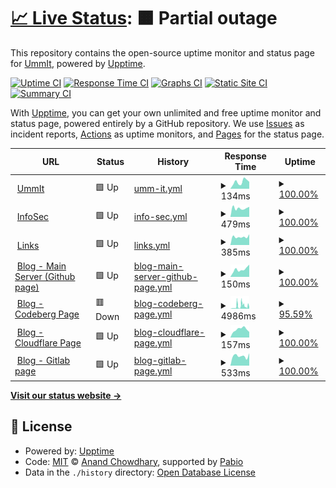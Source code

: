 # [📈 Live Status](https://status.ummit.dev): <!--live status--> **🟧 Partial outage**

This repository contains the open-source uptime monitor and status page for [UmmIt](https://ummit.dev), powered by [Upptime](https://github.com/upptime/upptime).

[![Uptime CI](https://github.com/UmmItC/upptime/workflows/Uptime%20CI/badge.svg)](https://github.com/UmmItC/upptime/actions?query=workflow%3A%22Uptime+CI%22)
[![Response Time CI](https://github.com/UmmItC/upptime/workflows/Response%20Time%20CI/badge.svg)](https://github.com/UmmItC/upptime/actions?query=workflow%3A%22Response+Time+CI%22)
[![Graphs CI](https://github.com/UmmItC/upptime/workflows/Graphs%20CI/badge.svg)](https://github.com/UmmItC/upptime/actions?query=workflow%3A%22Graphs+CI%22)
[![Static Site CI](https://github.com/UmmItC/upptime/workflows/Static%20Site%20CI/badge.svg)](https://github.com/UmmItC/upptime/actions?query=workflow%3A%22Static+Site+CI%22)
[![Summary CI](https://github.com/UmmItC/upptime/workflows/Summary%20CI/badge.svg)](https://github.com/UmmItC/upptime/actions?query=workflow%3A%22Summary+CI%22)

With [Upptime](https://upptime.js.org), you can get your own unlimited and free uptime monitor and status page, powered entirely by a GitHub repository. We use [Issues](https://github.com/UmmItC/upptime/issues) as incident reports, [Actions](https://github.com/UmmItC/upptime/actions) as uptime monitors, and [Pages](https://status.ummit.dev) for the status page.

<!--start: status pages-->
<!-- This summary is generated by Upptime (https://github.com/upptime/upptime) -->
<!-- Do not edit this manually, your changes will be overwritten -->
<!-- prettier-ignore -->
| URL | Status | History | Response Time | Uptime |
| --- | ------ | ------- | ------------- | ------ |
| <img alt="" src="https://icons.duckduckgo.com/ip3/ummit.dev.ico" height="13"> [UmmIt](https://ummit.dev) | 🟩 Up | [umm-it.yml](https://github.com/UmmItC/Upptime/commits/HEAD/history/umm-it.yml) | <details><summary><img alt="Response time graph" src="./graphs/umm-it/response-time-week.png" height="20"> 134ms</summary><br><a href="https://status.ummit.dev/history/umm-it"><img alt="Response time 120" src="https://img.shields.io/endpoint?url=https%3A%2F%2Fraw.githubusercontent.com%2FUmmItC%2FUpptime%2FHEAD%2Fapi%2Fumm-it%2Fresponse-time.json"></a><br><a href="https://status.ummit.dev/history/umm-it"><img alt="24-hour response time 135" src="https://img.shields.io/endpoint?url=https%3A%2F%2Fraw.githubusercontent.com%2FUmmItC%2FUpptime%2FHEAD%2Fapi%2Fumm-it%2Fresponse-time-day.json"></a><br><a href="https://status.ummit.dev/history/umm-it"><img alt="7-day response time 134" src="https://img.shields.io/endpoint?url=https%3A%2F%2Fraw.githubusercontent.com%2FUmmItC%2FUpptime%2FHEAD%2Fapi%2Fumm-it%2Fresponse-time-week.json"></a><br><a href="https://status.ummit.dev/history/umm-it"><img alt="30-day response time 132" src="https://img.shields.io/endpoint?url=https%3A%2F%2Fraw.githubusercontent.com%2FUmmItC%2FUpptime%2FHEAD%2Fapi%2Fumm-it%2Fresponse-time-month.json"></a><br><a href="https://status.ummit.dev/history/umm-it"><img alt="1-year response time 120" src="https://img.shields.io/endpoint?url=https%3A%2F%2Fraw.githubusercontent.com%2FUmmItC%2FUpptime%2FHEAD%2Fapi%2Fumm-it%2Fresponse-time-year.json"></a></details> | <details><summary><a href="https://status.ummit.dev/history/umm-it">100.00%</a></summary><a href="https://status.ummit.dev/history/umm-it"><img alt="All-time uptime 100.00%" src="https://img.shields.io/endpoint?url=https%3A%2F%2Fraw.githubusercontent.com%2FUmmItC%2FUpptime%2FHEAD%2Fapi%2Fumm-it%2Fuptime.json"></a><br><a href="https://status.ummit.dev/history/umm-it"><img alt="24-hour uptime 100.00%" src="https://img.shields.io/endpoint?url=https%3A%2F%2Fraw.githubusercontent.com%2FUmmItC%2FUpptime%2FHEAD%2Fapi%2Fumm-it%2Fuptime-day.json"></a><br><a href="https://status.ummit.dev/history/umm-it"><img alt="7-day uptime 100.00%" src="https://img.shields.io/endpoint?url=https%3A%2F%2Fraw.githubusercontent.com%2FUmmItC%2FUpptime%2FHEAD%2Fapi%2Fumm-it%2Fuptime-week.json"></a><br><a href="https://status.ummit.dev/history/umm-it"><img alt="30-day uptime 100.00%" src="https://img.shields.io/endpoint?url=https%3A%2F%2Fraw.githubusercontent.com%2FUmmItC%2FUpptime%2FHEAD%2Fapi%2Fumm-it%2Fuptime-month.json"></a><br><a href="https://status.ummit.dev/history/umm-it"><img alt="1-year uptime 100.00%" src="https://img.shields.io/endpoint?url=https%3A%2F%2Fraw.githubusercontent.com%2FUmmItC%2FUpptime%2FHEAD%2Fapi%2Fumm-it%2Fuptime-year.json"></a></details>
| <img alt="" src="https://icons.duckduckgo.com/ip3/infosec.ummit.dev.ico" height="13"> [InfoSec](https://infosec.ummit.dev) | 🟩 Up | [info-sec.yml](https://github.com/UmmItC/Upptime/commits/HEAD/history/info-sec.yml) | <details><summary><img alt="Response time graph" src="./graphs/info-sec/response-time-week.png" height="20"> 479ms</summary><br><a href="https://status.ummit.dev/history/info-sec"><img alt="Response time 520" src="https://img.shields.io/endpoint?url=https%3A%2F%2Fraw.githubusercontent.com%2FUmmItC%2FUpptime%2FHEAD%2Fapi%2Finfo-sec%2Fresponse-time.json"></a><br><a href="https://status.ummit.dev/history/info-sec"><img alt="24-hour response time 556" src="https://img.shields.io/endpoint?url=https%3A%2F%2Fraw.githubusercontent.com%2FUmmItC%2FUpptime%2FHEAD%2Fapi%2Finfo-sec%2Fresponse-time-day.json"></a><br><a href="https://status.ummit.dev/history/info-sec"><img alt="7-day response time 479" src="https://img.shields.io/endpoint?url=https%3A%2F%2Fraw.githubusercontent.com%2FUmmItC%2FUpptime%2FHEAD%2Fapi%2Finfo-sec%2Fresponse-time-week.json"></a><br><a href="https://status.ummit.dev/history/info-sec"><img alt="30-day response time 568" src="https://img.shields.io/endpoint?url=https%3A%2F%2Fraw.githubusercontent.com%2FUmmItC%2FUpptime%2FHEAD%2Fapi%2Finfo-sec%2Fresponse-time-month.json"></a><br><a href="https://status.ummit.dev/history/info-sec"><img alt="1-year response time 520" src="https://img.shields.io/endpoint?url=https%3A%2F%2Fraw.githubusercontent.com%2FUmmItC%2FUpptime%2FHEAD%2Fapi%2Finfo-sec%2Fresponse-time-year.json"></a></details> | <details><summary><a href="https://status.ummit.dev/history/info-sec">100.00%</a></summary><a href="https://status.ummit.dev/history/info-sec"><img alt="All-time uptime 99.98%" src="https://img.shields.io/endpoint?url=https%3A%2F%2Fraw.githubusercontent.com%2FUmmItC%2FUpptime%2FHEAD%2Fapi%2Finfo-sec%2Fuptime.json"></a><br><a href="https://status.ummit.dev/history/info-sec"><img alt="24-hour uptime 100.00%" src="https://img.shields.io/endpoint?url=https%3A%2F%2Fraw.githubusercontent.com%2FUmmItC%2FUpptime%2FHEAD%2Fapi%2Finfo-sec%2Fuptime-day.json"></a><br><a href="https://status.ummit.dev/history/info-sec"><img alt="7-day uptime 100.00%" src="https://img.shields.io/endpoint?url=https%3A%2F%2Fraw.githubusercontent.com%2FUmmItC%2FUpptime%2FHEAD%2Fapi%2Finfo-sec%2Fuptime-week.json"></a><br><a href="https://status.ummit.dev/history/info-sec"><img alt="30-day uptime 99.96%" src="https://img.shields.io/endpoint?url=https%3A%2F%2Fraw.githubusercontent.com%2FUmmItC%2FUpptime%2FHEAD%2Fapi%2Finfo-sec%2Fuptime-month.json"></a><br><a href="https://status.ummit.dev/history/info-sec"><img alt="1-year uptime 99.98%" src="https://img.shields.io/endpoint?url=https%3A%2F%2Fraw.githubusercontent.com%2FUmmItC%2FUpptime%2FHEAD%2Fapi%2Finfo-sec%2Fuptime-year.json"></a></details>
| <img alt="" src="https://icons.duckduckgo.com/ip3/links.ummit.dev.ico" height="13"> [Links](https://links.ummit.dev) | 🟩 Up | [links.yml](https://github.com/UmmItC/Upptime/commits/HEAD/history/links.yml) | <details><summary><img alt="Response time graph" src="./graphs/links/response-time-week.png" height="20"> 385ms</summary><br><a href="https://status.ummit.dev/history/links"><img alt="Response time 421" src="https://img.shields.io/endpoint?url=https%3A%2F%2Fraw.githubusercontent.com%2FUmmItC%2FUpptime%2FHEAD%2Fapi%2Flinks%2Fresponse-time.json"></a><br><a href="https://status.ummit.dev/history/links"><img alt="24-hour response time 506" src="https://img.shields.io/endpoint?url=https%3A%2F%2Fraw.githubusercontent.com%2FUmmItC%2FUpptime%2FHEAD%2Fapi%2Flinks%2Fresponse-time-day.json"></a><br><a href="https://status.ummit.dev/history/links"><img alt="7-day response time 385" src="https://img.shields.io/endpoint?url=https%3A%2F%2Fraw.githubusercontent.com%2FUmmItC%2FUpptime%2FHEAD%2Fapi%2Flinks%2Fresponse-time-week.json"></a><br><a href="https://status.ummit.dev/history/links"><img alt="30-day response time 421" src="https://img.shields.io/endpoint?url=https%3A%2F%2Fraw.githubusercontent.com%2FUmmItC%2FUpptime%2FHEAD%2Fapi%2Flinks%2Fresponse-time-month.json"></a><br><a href="https://status.ummit.dev/history/links"><img alt="1-year response time 421" src="https://img.shields.io/endpoint?url=https%3A%2F%2Fraw.githubusercontent.com%2FUmmItC%2FUpptime%2FHEAD%2Fapi%2Flinks%2Fresponse-time-year.json"></a></details> | <details><summary><a href="https://status.ummit.dev/history/links">100.00%</a></summary><a href="https://status.ummit.dev/history/links"><img alt="All-time uptime 100.00%" src="https://img.shields.io/endpoint?url=https%3A%2F%2Fraw.githubusercontent.com%2FUmmItC%2FUpptime%2FHEAD%2Fapi%2Flinks%2Fuptime.json"></a><br><a href="https://status.ummit.dev/history/links"><img alt="24-hour uptime 100.00%" src="https://img.shields.io/endpoint?url=https%3A%2F%2Fraw.githubusercontent.com%2FUmmItC%2FUpptime%2FHEAD%2Fapi%2Flinks%2Fuptime-day.json"></a><br><a href="https://status.ummit.dev/history/links"><img alt="7-day uptime 100.00%" src="https://img.shields.io/endpoint?url=https%3A%2F%2Fraw.githubusercontent.com%2FUmmItC%2FUpptime%2FHEAD%2Fapi%2Flinks%2Fuptime-week.json"></a><br><a href="https://status.ummit.dev/history/links"><img alt="30-day uptime 100.00%" src="https://img.shields.io/endpoint?url=https%3A%2F%2Fraw.githubusercontent.com%2FUmmItC%2FUpptime%2FHEAD%2Fapi%2Flinks%2Fuptime-month.json"></a><br><a href="https://status.ummit.dev/history/links"><img alt="1-year uptime 100.00%" src="https://img.shields.io/endpoint?url=https%3A%2F%2Fraw.githubusercontent.com%2FUmmItC%2FUpptime%2FHEAD%2Fapi%2Flinks%2Fuptime-year.json"></a></details>
| <img alt="" src="https://icons.duckduckgo.com/ip3/blog.ummit.dev.ico" height="13"> [Blog - Main Server (Github page)](https://blog.ummit.dev) | 🟩 Up | [blog-main-server-github-page.yml](https://github.com/UmmItC/Upptime/commits/HEAD/history/blog-main-server-github-page.yml) | <details><summary><img alt="Response time graph" src="./graphs/blog-main-server-github-page/response-time-week.png" height="20"> 150ms</summary><br><a href="https://status.ummit.dev/history/blog-main-server-github-page"><img alt="Response time 158" src="https://img.shields.io/endpoint?url=https%3A%2F%2Fraw.githubusercontent.com%2FUmmItC%2FUpptime%2FHEAD%2Fapi%2Fblog-main-server-github-page%2Fresponse-time.json"></a><br><a href="https://status.ummit.dev/history/blog-main-server-github-page"><img alt="24-hour response time 242" src="https://img.shields.io/endpoint?url=https%3A%2F%2Fraw.githubusercontent.com%2FUmmItC%2FUpptime%2FHEAD%2Fapi%2Fblog-main-server-github-page%2Fresponse-time-day.json"></a><br><a href="https://status.ummit.dev/history/blog-main-server-github-page"><img alt="7-day response time 150" src="https://img.shields.io/endpoint?url=https%3A%2F%2Fraw.githubusercontent.com%2FUmmItC%2FUpptime%2FHEAD%2Fapi%2Fblog-main-server-github-page%2Fresponse-time-week.json"></a><br><a href="https://status.ummit.dev/history/blog-main-server-github-page"><img alt="30-day response time 158" src="https://img.shields.io/endpoint?url=https%3A%2F%2Fraw.githubusercontent.com%2FUmmItC%2FUpptime%2FHEAD%2Fapi%2Fblog-main-server-github-page%2Fresponse-time-month.json"></a><br><a href="https://status.ummit.dev/history/blog-main-server-github-page"><img alt="1-year response time 158" src="https://img.shields.io/endpoint?url=https%3A%2F%2Fraw.githubusercontent.com%2FUmmItC%2FUpptime%2FHEAD%2Fapi%2Fblog-main-server-github-page%2Fresponse-time-year.json"></a></details> | <details><summary><a href="https://status.ummit.dev/history/blog-main-server-github-page">100.00%</a></summary><a href="https://status.ummit.dev/history/blog-main-server-github-page"><img alt="All-time uptime 100.00%" src="https://img.shields.io/endpoint?url=https%3A%2F%2Fraw.githubusercontent.com%2FUmmItC%2FUpptime%2FHEAD%2Fapi%2Fblog-main-server-github-page%2Fuptime.json"></a><br><a href="https://status.ummit.dev/history/blog-main-server-github-page"><img alt="24-hour uptime 100.00%" src="https://img.shields.io/endpoint?url=https%3A%2F%2Fraw.githubusercontent.com%2FUmmItC%2FUpptime%2FHEAD%2Fapi%2Fblog-main-server-github-page%2Fuptime-day.json"></a><br><a href="https://status.ummit.dev/history/blog-main-server-github-page"><img alt="7-day uptime 100.00%" src="https://img.shields.io/endpoint?url=https%3A%2F%2Fraw.githubusercontent.com%2FUmmItC%2FUpptime%2FHEAD%2Fapi%2Fblog-main-server-github-page%2Fuptime-week.json"></a><br><a href="https://status.ummit.dev/history/blog-main-server-github-page"><img alt="30-day uptime 100.00%" src="https://img.shields.io/endpoint?url=https%3A%2F%2Fraw.githubusercontent.com%2FUmmItC%2FUpptime%2FHEAD%2Fapi%2Fblog-main-server-github-page%2Fuptime-month.json"></a><br><a href="https://status.ummit.dev/history/blog-main-server-github-page"><img alt="1-year uptime 100.00%" src="https://img.shields.io/endpoint?url=https%3A%2F%2Fraw.githubusercontent.com%2FUmmItC%2FUpptime%2FHEAD%2Fapi%2Fblog-main-server-github-page%2Fuptime-year.json"></a></details>
| <img alt="" src="https://icons.duckduckgo.com/ip3/cb-blog.ummit.dev.ico" height="13"> [Blog - Codeberg Page](https://cb-blog.ummit.dev) | 🟥 Down | [blog-codeberg-page.yml](https://github.com/UmmItC/Upptime/commits/HEAD/history/blog-codeberg-page.yml) | <details><summary><img alt="Response time graph" src="./graphs/blog-codeberg-page/response-time-week.png" height="20"> 4986ms</summary><br><a href="https://status.ummit.dev/history/blog-codeberg-page"><img alt="Response time 3617" src="https://img.shields.io/endpoint?url=https%3A%2F%2Fraw.githubusercontent.com%2FUmmItC%2FUpptime%2FHEAD%2Fapi%2Fblog-codeberg-page%2Fresponse-time.json"></a><br><a href="https://status.ummit.dev/history/blog-codeberg-page"><img alt="24-hour response time 5428" src="https://img.shields.io/endpoint?url=https%3A%2F%2Fraw.githubusercontent.com%2FUmmItC%2FUpptime%2FHEAD%2Fapi%2Fblog-codeberg-page%2Fresponse-time-day.json"></a><br><a href="https://status.ummit.dev/history/blog-codeberg-page"><img alt="7-day response time 4986" src="https://img.shields.io/endpoint?url=https%3A%2F%2Fraw.githubusercontent.com%2FUmmItC%2FUpptime%2FHEAD%2Fapi%2Fblog-codeberg-page%2Fresponse-time-week.json"></a><br><a href="https://status.ummit.dev/history/blog-codeberg-page"><img alt="30-day response time 2595" src="https://img.shields.io/endpoint?url=https%3A%2F%2Fraw.githubusercontent.com%2FUmmItC%2FUpptime%2FHEAD%2Fapi%2Fblog-codeberg-page%2Fresponse-time-month.json"></a><br><a href="https://status.ummit.dev/history/blog-codeberg-page"><img alt="1-year response time 3617" src="https://img.shields.io/endpoint?url=https%3A%2F%2Fraw.githubusercontent.com%2FUmmItC%2FUpptime%2FHEAD%2Fapi%2Fblog-codeberg-page%2Fresponse-time-year.json"></a></details> | <details><summary><a href="https://status.ummit.dev/history/blog-codeberg-page">95.59%</a></summary><a href="https://status.ummit.dev/history/blog-codeberg-page"><img alt="All-time uptime 99.32%" src="https://img.shields.io/endpoint?url=https%3A%2F%2Fraw.githubusercontent.com%2FUmmItC%2FUpptime%2FHEAD%2Fapi%2Fblog-codeberg-page%2Fuptime.json"></a><br><a href="https://status.ummit.dev/history/blog-codeberg-page"><img alt="24-hour uptime 74.18%" src="https://img.shields.io/endpoint?url=https%3A%2F%2Fraw.githubusercontent.com%2FUmmItC%2FUpptime%2FHEAD%2Fapi%2Fblog-codeberg-page%2Fuptime-day.json"></a><br><a href="https://status.ummit.dev/history/blog-codeberg-page"><img alt="7-day uptime 95.59%" src="https://img.shields.io/endpoint?url=https%3A%2F%2Fraw.githubusercontent.com%2FUmmItC%2FUpptime%2FHEAD%2Fapi%2Fblog-codeberg-page%2Fuptime-week.json"></a><br><a href="https://status.ummit.dev/history/blog-codeberg-page"><img alt="30-day uptime 98.55%" src="https://img.shields.io/endpoint?url=https%3A%2F%2Fraw.githubusercontent.com%2FUmmItC%2FUpptime%2FHEAD%2Fapi%2Fblog-codeberg-page%2Fuptime-month.json"></a><br><a href="https://status.ummit.dev/history/blog-codeberg-page"><img alt="1-year uptime 99.32%" src="https://img.shields.io/endpoint?url=https%3A%2F%2Fraw.githubusercontent.com%2FUmmItC%2FUpptime%2FHEAD%2Fapi%2Fblog-codeberg-page%2Fuptime-year.json"></a></details>
| <img alt="" src="https://icons.duckduckgo.com/ip3/cf-blog.ummit.dev.ico" height="13"> [Blog - Cloudflare Page](https://cf-blog.ummit.dev) | 🟩 Up | [blog-cloudflare-page.yml](https://github.com/UmmItC/Upptime/commits/HEAD/history/blog-cloudflare-page.yml) | <details><summary><img alt="Response time graph" src="./graphs/blog-cloudflare-page/response-time-week.png" height="20"> 157ms</summary><br><a href="https://status.ummit.dev/history/blog-cloudflare-page"><img alt="Response time 160" src="https://img.shields.io/endpoint?url=https%3A%2F%2Fraw.githubusercontent.com%2FUmmItC%2FUpptime%2FHEAD%2Fapi%2Fblog-cloudflare-page%2Fresponse-time.json"></a><br><a href="https://status.ummit.dev/history/blog-cloudflare-page"><img alt="24-hour response time 107" src="https://img.shields.io/endpoint?url=https%3A%2F%2Fraw.githubusercontent.com%2FUmmItC%2FUpptime%2FHEAD%2Fapi%2Fblog-cloudflare-page%2Fresponse-time-day.json"></a><br><a href="https://status.ummit.dev/history/blog-cloudflare-page"><img alt="7-day response time 157" src="https://img.shields.io/endpoint?url=https%3A%2F%2Fraw.githubusercontent.com%2FUmmItC%2FUpptime%2FHEAD%2Fapi%2Fblog-cloudflare-page%2Fresponse-time-week.json"></a><br><a href="https://status.ummit.dev/history/blog-cloudflare-page"><img alt="30-day response time 163" src="https://img.shields.io/endpoint?url=https%3A%2F%2Fraw.githubusercontent.com%2FUmmItC%2FUpptime%2FHEAD%2Fapi%2Fblog-cloudflare-page%2Fresponse-time-month.json"></a><br><a href="https://status.ummit.dev/history/blog-cloudflare-page"><img alt="1-year response time 160" src="https://img.shields.io/endpoint?url=https%3A%2F%2Fraw.githubusercontent.com%2FUmmItC%2FUpptime%2FHEAD%2Fapi%2Fblog-cloudflare-page%2Fresponse-time-year.json"></a></details> | <details><summary><a href="https://status.ummit.dev/history/blog-cloudflare-page">100.00%</a></summary><a href="https://status.ummit.dev/history/blog-cloudflare-page"><img alt="All-time uptime 100.00%" src="https://img.shields.io/endpoint?url=https%3A%2F%2Fraw.githubusercontent.com%2FUmmItC%2FUpptime%2FHEAD%2Fapi%2Fblog-cloudflare-page%2Fuptime.json"></a><br><a href="https://status.ummit.dev/history/blog-cloudflare-page"><img alt="24-hour uptime 100.00%" src="https://img.shields.io/endpoint?url=https%3A%2F%2Fraw.githubusercontent.com%2FUmmItC%2FUpptime%2FHEAD%2Fapi%2Fblog-cloudflare-page%2Fuptime-day.json"></a><br><a href="https://status.ummit.dev/history/blog-cloudflare-page"><img alt="7-day uptime 100.00%" src="https://img.shields.io/endpoint?url=https%3A%2F%2Fraw.githubusercontent.com%2FUmmItC%2FUpptime%2FHEAD%2Fapi%2Fblog-cloudflare-page%2Fuptime-week.json"></a><br><a href="https://status.ummit.dev/history/blog-cloudflare-page"><img alt="30-day uptime 100.00%" src="https://img.shields.io/endpoint?url=https%3A%2F%2Fraw.githubusercontent.com%2FUmmItC%2FUpptime%2FHEAD%2Fapi%2Fblog-cloudflare-page%2Fuptime-month.json"></a><br><a href="https://status.ummit.dev/history/blog-cloudflare-page"><img alt="1-year uptime 100.00%" src="https://img.shields.io/endpoint?url=https%3A%2F%2Fraw.githubusercontent.com%2FUmmItC%2FUpptime%2FHEAD%2Fapi%2Fblog-cloudflare-page%2Fuptime-year.json"></a></details>
| <img alt="" src="https://icons.duckduckgo.com/ip3/gl-blog.ummit.dev.ico" height="13"> [Blog - Gitlab page](https://gl-blog.ummit.dev) | 🟩 Up | [blog-gitlab-page.yml](https://github.com/UmmItC/Upptime/commits/HEAD/history/blog-gitlab-page.yml) | <details><summary><img alt="Response time graph" src="./graphs/blog-gitlab-page/response-time-week.png" height="20"> 533ms</summary><br><a href="https://status.ummit.dev/history/blog-gitlab-page"><img alt="Response time 533" src="https://img.shields.io/endpoint?url=https%3A%2F%2Fraw.githubusercontent.com%2FUmmItC%2FUpptime%2FHEAD%2Fapi%2Fblog-gitlab-page%2Fresponse-time.json"></a><br><a href="https://status.ummit.dev/history/blog-gitlab-page"><img alt="24-hour response time 683" src="https://img.shields.io/endpoint?url=https%3A%2F%2Fraw.githubusercontent.com%2FUmmItC%2FUpptime%2FHEAD%2Fapi%2Fblog-gitlab-page%2Fresponse-time-day.json"></a><br><a href="https://status.ummit.dev/history/blog-gitlab-page"><img alt="7-day response time 533" src="https://img.shields.io/endpoint?url=https%3A%2F%2Fraw.githubusercontent.com%2FUmmItC%2FUpptime%2FHEAD%2Fapi%2Fblog-gitlab-page%2Fresponse-time-week.json"></a><br><a href="https://status.ummit.dev/history/blog-gitlab-page"><img alt="30-day response time 586" src="https://img.shields.io/endpoint?url=https%3A%2F%2Fraw.githubusercontent.com%2FUmmItC%2FUpptime%2FHEAD%2Fapi%2Fblog-gitlab-page%2Fresponse-time-month.json"></a><br><a href="https://status.ummit.dev/history/blog-gitlab-page"><img alt="1-year response time 533" src="https://img.shields.io/endpoint?url=https%3A%2F%2Fraw.githubusercontent.com%2FUmmItC%2FUpptime%2FHEAD%2Fapi%2Fblog-gitlab-page%2Fresponse-time-year.json"></a></details> | <details><summary><a href="https://status.ummit.dev/history/blog-gitlab-page">100.00%</a></summary><a href="https://status.ummit.dev/history/blog-gitlab-page"><img alt="All-time uptime 99.99%" src="https://img.shields.io/endpoint?url=https%3A%2F%2Fraw.githubusercontent.com%2FUmmItC%2FUpptime%2FHEAD%2Fapi%2Fblog-gitlab-page%2Fuptime.json"></a><br><a href="https://status.ummit.dev/history/blog-gitlab-page"><img alt="24-hour uptime 100.00%" src="https://img.shields.io/endpoint?url=https%3A%2F%2Fraw.githubusercontent.com%2FUmmItC%2FUpptime%2FHEAD%2Fapi%2Fblog-gitlab-page%2Fuptime-day.json"></a><br><a href="https://status.ummit.dev/history/blog-gitlab-page"><img alt="7-day uptime 100.00%" src="https://img.shields.io/endpoint?url=https%3A%2F%2Fraw.githubusercontent.com%2FUmmItC%2FUpptime%2FHEAD%2Fapi%2Fblog-gitlab-page%2Fuptime-week.json"></a><br><a href="https://status.ummit.dev/history/blog-gitlab-page"><img alt="30-day uptime 99.96%" src="https://img.shields.io/endpoint?url=https%3A%2F%2Fraw.githubusercontent.com%2FUmmItC%2FUpptime%2FHEAD%2Fapi%2Fblog-gitlab-page%2Fuptime-month.json"></a><br><a href="https://status.ummit.dev/history/blog-gitlab-page"><img alt="1-year uptime 99.99%" src="https://img.shields.io/endpoint?url=https%3A%2F%2Fraw.githubusercontent.com%2FUmmItC%2FUpptime%2FHEAD%2Fapi%2Fblog-gitlab-page%2Fuptime-year.json"></a></details>

<!--end: status pages-->

[**Visit our status website →**](https://status.ummit.dev)

## 📄 License

- Powered by: [Upptime](https://github.com/upptime/upptime)
- Code: [MIT](./LICENSE) © [Anand Chowdhary](https://anandchowdhary.com), supported by [Pabio](https://pabio.com)
- Data in the `./history` directory: [Open Database License](https://opendatacommons.org/licenses/odbl/1-0/)
